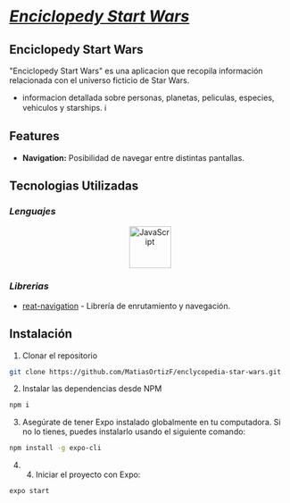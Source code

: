 # [_**Enciclopedy Start Wars**_](https://matiasortizf.github.io/portfolio/ "Live app")

## Enciclopedy Start Wars
"Enciclopedy Start Wars" es una aplicacion que recopila información relacionada con el universo ficticio de Star Wars.

- informacion detallada sobre personas, planetas, peliculas, especies, vehiculos y starships. ℹ

## Features

- **Navigation:** Posibilidad de navegar entre distintas pantallas. 


## Tecnologias Utilizadas
### _Lenguajes_
<p align='center'>
   <img height="75"src="https://cdn2.iconfinder.com/data/icons/designer-skills/128/code-programming-javascript-software-develop-command-language-512.png" alt="JavaScript">
</p>

### _Librerias_

- [reat-navigation] - Librería de enrutamiento y navegación.


## Instalación
1. Clonar el repositorio
```sh
git clone https://github.com/MatiasOrtizF/enclycopedia-star-wars.git
```
2. Instalar las dependencias desde NPM
```sh
npm i
```
3. Asegúrate de tener Expo instalado globalmente en tu computadora. Si no lo tienes, puedes instalarlo usando el siguiente comando:
```sh
npm install -g expo-cli
```
4. 4. Iniciar el proyecto con Expo:
```sh
expo start
```

[reat-navigation]: <https://reactnavigation.org/>
